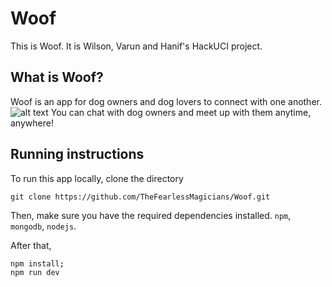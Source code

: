 # Woof
This is Woof. It is Wilson, Varun and Hanif's HackUCI project. 

## What is Woof?
Woof is an app for dog owners and dog lovers to connect with one another.
![alt text](https://github.com/TheFearlessMagicians/Woof/blob/master/public/woof.png)
You can chat with dog owners and meet up with them anytime, anywhere!
## Running instructions

To run this app locally, clone the directory

`git clone https://github.com/TheFearlessMagicians/Woof.git`

Then, make sure you have the required dependencies installed. `npm`, `mongodb`, `nodejs`.

After that,
```sh
npm install;
npm run dev
```
